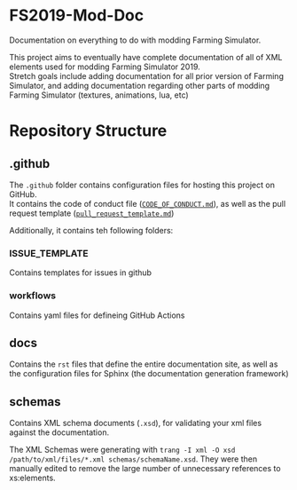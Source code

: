 # FS2019-Mod-Doc
Documentation on everything to do with modding Farming Simulator.

This project aims to eventually have complete documentation of all of XML elements used for modding Farming Simulator 2019. \
Stretch goals include adding documentation for all prior version of Farming Simulator, and adding documentation regarding other parts of modding Farming Simulator (textures, animations, lua, etc)

# Repository Structure

## .github
The `.github` folder contains configuration files for hosting this project on GitHub.\
It contains the code of conduct file ([`CODE_OF_CONDUCT.md`](./.github/CODE_OF_CONDUCT.md)), as well as the pull request template ([`pull_request_template.md`](.github/pull_request_template.md))

Additionally, it contains teh following folders:

### ISSUE_TEMPLATE
Contains templates for issues  in github

### workflows
Contains yaml files for defineing GitHub Actions

## docs
Contains the `rst` files that define the entire documentation site, as well as the configuration files for Sphinx (the documentation generation framework)

## schemas
Contains XML schema documents (`.xsd`), for validating your xml files against the documentation.

The XML Schemas were generating with `trang -I xml -O xsd /path/to/xml/files/*.xml schemas/schemaName.xsd`. They were then manually edited to remove the large number of unnecessary references to xs:elements.
